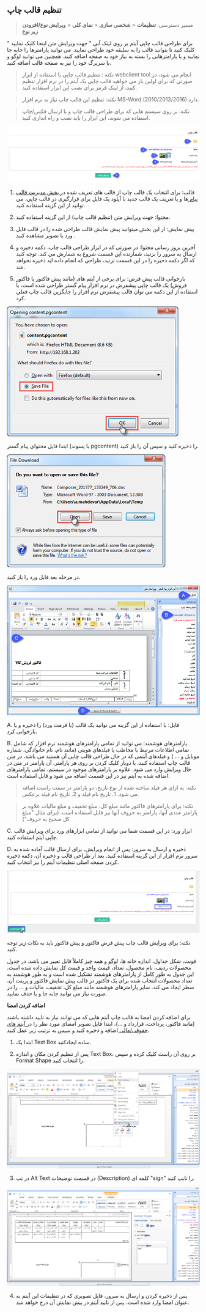 ﻿## تنظیم قالب چاپ

> مسیر دسترسی: **تنظیمات** < **شخصی سازی** < **نمای کلی**  < **ویرایش نوع/افزودن زیر نوع**

برای طراحی قالب چاپی آیتم بر روی لینک آبی " جهت ویرایش متن اینجا کلیک نمایید " کلیک کنید تا بتوانید قالب را به سلیقه خود طراحی نمایید. می توانید پارامترها را جابه جا نمایید و یا پارامترهایی را بسته به نیاز خود به صفحه اضافه کنید. همچنین می توانید لوگو و یا سربرگ خود را نیز به صفحه قالب اضافه کنید.

>  نکته : تنظیم قالب چاپی با استفاده از ابزار webclient tool انجام می شود، در صورتی که برای اولین بار می خواهید قالب چاپی یک آیتم را در نرم افزار تنظیم کنید، از لینک قرمز برای نصب این ابزار استفاده کنید.


> نکته: تنظیم این قالب چاپ نیاز به نرم افزار MS-Word (2010/2013/2016) دارد.

> نکته: بر روی سیستم هایی که برای طراحی قالب چاپ و یا ارسال فکس/چاپ استفاده می شوند، این ابزار را باید نصب و راه اندازی کنید.


![](printpreviewdesign1.png)

1. قالب: برای انتخاب یک قالب چاپ از  قالب های تعریف شده در[ بخش مدیریت قالب پیام ](https://github.com/1stco/PayamGostarDocs/blob/master/help%202.5.4/Basic-Information/Model-message-management/Model-message-management.md)ها  و یا تعریف یک قالب جدید با آپلود یک فایل برای قرارگیری در قالب چاپی، می توانید از این گزینه استفاده کنید.

2. محتوا: جهت ویرایش متن (تنظیم قالب چاپ) از این گزینه استفاده کنید.

3.  پیش نمایش:  از این بخش میتوانید پیش نمایش قالب طراحی شده را در قالب فایل ورد یا تصویر مشاهده کنید .

4. آخرین بروز رسانی محتوا: در صورتی که در ابزار طراحی قالب چاپ، دکمه ذخیره و ارسال به سرور را بزنید، شمارنده این قسمت شروع به شمارش می کند. توجه کنید که اگر دکمه ذخیره را در این قسمت نزنید، طراحی که انجام داده اید ذخیره نخواهد شد.

5. بازخوانی قالب پیش فرض: برای برخی از آیتم های (مانند پیش فاکتور یا فاکتور فروش) یک قالب چاپی پیشفرض در نرم افزار پیام گستر طراحی شده است، با استفاده از این دکمه می توان قالب پیشفرض نرم افزار را جایگزین قالب چاپ فعلی کرد.

![](printpreviewdesign2.jpg)

ابتدا فایل محتوای پیام گستر (با پسوند pgcontent) را ذخیره کنید و سپس آن را باز کنید.

![](printpreviewdesign4.jpg)


در مرحله بعد فایل ورد را باز کنید.

![](printpreviewdesign5.jpg)

A. فایل: با استفاده از این گزینه می توانید یک قالب (با فرمت ورد) را ذخیره و یا بازخوانی کرد.

B. پارامترهای هوشمند: می توانید از تمامی پارامترهای هوشمند نرم افزار که شامل تمامی اطلاعات مرتبط با مخاطب یا فیلدهای هویتی (مانند نام، نام خانوادگی، شماره موبایل و ... ) و فیلدهای آیتمی که در حال طراحی قالب چاپی آن هستید می باشد، در متن قالب چاپ استفاده کنید. با دوبار کلیک کردن بر روی هر پارامتر، آن پارامتر در متن در حال ویرایش وارد می شود. علاوه بر پارامترهای موجود در سیستم، تمامی پارامترهای اضافه شده به آیتم نیز در این قسمت اضافه می شود و قابل استفاده است.

> نکته: به ازای هر فیلد ساخته شده از نوع تاریخ، دو پارامتر در سمت راست اضافه می شود. 1. تاریخ نام فیلد و 2. تاریخ نام فیلد برعکس.

> نکته: برای پارامترهای فاکتور مانند مبلغ کل، مبلغ تخفیف و مبلغ مالیات علاوه بر پارامتر عددی آنها، پارامتر به حروف آنها نیز قابل استفاده است. (برای مثال "مبلغ کل صحیح به حروف")

C. ابزار ورد: در این قسمت شما می توانید از تمامی ابزارهای ورد برای ویرایش قالب چاپی آیتم استفاده کنید.

D. ذخیره و ارسال به سرور: پس از اتمام ویرایش، برای ارسال قالب آماده شده به سرور نرم افزار از این گزینه استفاده کنید. بعد از طراحی قالب و ذخیره آن، دکمه ذخیره کردن صفحه اصلی تنظیمات آیتم را نیز انتخاب کنید.

![](printpreviewdesign9.png)

نکته: برای ویرایش قالب چاپ پیش فرض فاکتور و پیش فاکتور باید به نکات زیر توجه کنید.

فونت، شکل جداول، اندازه خانه ها، لوگو و همه چیز کاملاً قابل تغییر می باشد.
در جدول محصولات ردیف، نام محصول، تعداد، قیمت واحد و قیمت کل نمایش داده شده است. این جدول به طور کامل از پارامترهای هوشمند تشکیل شده است و به طور هوشمند به تعداد محصولات انتخاب شده برای یک فاکتور در قالب پیش نمایش فاکتور و پرینت آن، سطر ایجاد می کند.
سایر پارامترهای هوشمند مانند مبلغ کل، تخفیف، مالیات و ... را در صورت نیاز می توانید جابه جا و یا حذف نمایید.

**اضافه کردن امضا**


برای اضافه کردن امضا به قالب چاپ آیتم هایی که می توانند نیاز به تایید داشته باشند (مانند فاکتور، پرداخت، قرارداد و ...)، ابتدا فایل تصویر امضای مورد نظر را در[  آیتم های حقوقی/مالی ](https://github.com/1stco/PayamGostarDocs/blob/master/help2.5.4/Settings/Personalization-crm/Overview/General-information/Legal-financial-items/Legal-financial-items.md) اضافه و ذخیره کنید و سپس به ترتیب زیر عمل کنید.

1. ابتدا یک Text Box ساده ایجادکنید.

2. پس از تنظیم کردن مکان و اندازه Text Box، بر روی آن راست کلیک کرده و سپس Format Shape را انتخاب کنید.

![](printpreviewdesign7.png)

3. در تب Alt Text در قسمت توضیحات (Description) کلمه ای "sign" را تایپ کنید.

![](printpreviewdesign8.png)

4. پس از ذخیره کردن و ارسال به سرور، فایل تصویری که در تنظیمات این آیتم به عنوان امضا وارد شده است، پس از تایید آیتم در پیش نمایش آن درج خواهد شد.

